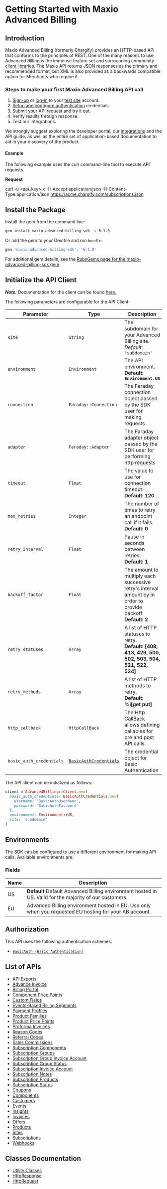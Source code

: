 
# Getting Started with Maxio Advanced Billing

## Introduction

Maxio Advanced Billing (formerly Chargify) provides an HTTP-based API that conforms to the principles of REST.
One of the many reasons to use Advanced Billing is the immense feature set and surrounding community [client libraries](page:development-tools/client-libraries).
The Maxio API returns JSON responses as the primary and recommended format, but XML is also provided as a backwards compatible option for Merchants who require it.

### Steps to make your first Maxio Advanced Billing API call

1. [Sign-up](https://app.chargify.com/signup/maxio-billing-sandbox) or [log-in](https://app.chargify.com/login.html) to your [test site](https://maxio.zendesk.com/hc/en-us/articles/24250712113165-Testing-Overview) account.
2. [Setup and configure authentication](https://maxio.zendesk.com/hc/en-us/articles/24294819360525-API-Keys) credentials.
3. Submit your API request and try it out.
4. Verify results through response.
5. Test our integrations.

We strongly suggest exploring the developer portal, our [integrations](https://www.maxio.com/integrations) and the API guide, as well as the entire set of application-based documentation to aid in your discovery of the product.

#### Example

The following example uses the curl command-line tool to execute API requests.

**Request**

curl -u <api_key>:x -H Accept:application/json -H Content-Type:application/json https://acme.chargify.com/subscriptions.json

## Install the Package

Install the gem from the command line:

```bash
gem install maxio-advanced-billing-sdk -v 6.1.0
```

Or add the gem to your Gemfile and run `bundle`:

```ruby
gem 'maxio-advanced-billing-sdk', '6.1.0'
```

For additional gem details, see the [RubyGems page for the maxio-advanced-billing-sdk gem](https://rubygems.org/gems/maxio-advanced-billing-sdk/versions/6.1.0).

## Initialize the API Client

**_Note:_** Documentation for the client can be found [here.](https://www.github.com/maxio-com/ab-ruby-sdk/tree/6.1.0/doc/client.md)

The following parameters are configurable for the API Client:

| Parameter | Type | Description |
|  --- | --- | --- |
| `site` | `String` | The subdomain for your Advanced Billing site.<br>*Default*: `'subdomain'` |
| `environment` | `Environment` | The API environment. <br> **Default: `Environment.US`** |
| `connection` | `Faraday::Connection` | The Faraday connection object passed by the SDK user for making requests |
| `adapter` | `Faraday::Adapter` | The Faraday adapter object passed by the SDK user for performing http requests |
| `timeout` | `Float` | The value to use for connection timeout. <br> **Default: 120** |
| `max_retries` | `Integer` | The number of times to retry an endpoint call if it fails. <br> **Default: 0** |
| `retry_interval` | `Float` | Pause in seconds between retries. <br> **Default: 1** |
| `backoff_factor` | `Float` | The amount to multiply each successive retry's interval amount by in order to provide backoff. <br> **Default: 2** |
| `retry_statuses` | `Array` | A list of HTTP statuses to retry. <br> **Default: [408, 413, 429, 500, 502, 503, 504, 521, 522, 524]** |
| `retry_methods` | `Array` | A list of HTTP methods to retry. <br> **Default: %i[get put]** |
| `http_callback` | `HttpCallBack` | The Http CallBack allows defining callables for pre and post API calls. |
| `basic_auth_credentials` | [`BasicAuthCredentials`](https://www.github.com/maxio-com/ab-ruby-sdk/tree/6.1.0/doc/auth/basic-authentication.md) | The credential object for Basic Authentication |

The API client can be initialized as follows:

```ruby
client = AdvancedBilling::Client.new(
  basic_auth_credentials: BasicAuthCredentials.new(
    username: 'BasicAuthUserName',
    password: 'BasicAuthPassword'
  ),
  environment: Environment::US,
  site: 'subdomain'
)
```

## Environments

The SDK can be configured to use a different environment for making API calls. Available environments are:

### Fields

| Name | Description |
|  --- | --- |
| US | **Default** Default Advanced Billing environment hosted in US. Valid for the majority of our customers. |
| EU | Advanced Billing environment hosted in EU. Use only when you requested EU hosting for your AB account. |

## Authorization

This API uses the following authentication schemes.

* [`BasicAuth (Basic Authentication)`](https://www.github.com/maxio-com/ab-ruby-sdk/tree/6.1.0/doc/auth/basic-authentication.md)

## List of APIs

* [API Exports](https://www.github.com/maxio-com/ab-ruby-sdk/tree/6.1.0/doc/controllers/api-exports.md)
* [Advance Invoice](https://www.github.com/maxio-com/ab-ruby-sdk/tree/6.1.0/doc/controllers/advance-invoice.md)
* [Billing Portal](https://www.github.com/maxio-com/ab-ruby-sdk/tree/6.1.0/doc/controllers/billing-portal.md)
* [Component Price Points](https://www.github.com/maxio-com/ab-ruby-sdk/tree/6.1.0/doc/controllers/component-price-points.md)
* [Custom Fields](https://www.github.com/maxio-com/ab-ruby-sdk/tree/6.1.0/doc/controllers/custom-fields.md)
* [Events-Based Billing Segments](https://www.github.com/maxio-com/ab-ruby-sdk/tree/6.1.0/doc/controllers/events-based-billing-segments.md)
* [Payment Profiles](https://www.github.com/maxio-com/ab-ruby-sdk/tree/6.1.0/doc/controllers/payment-profiles.md)
* [Product Families](https://www.github.com/maxio-com/ab-ruby-sdk/tree/6.1.0/doc/controllers/product-families.md)
* [Product Price Points](https://www.github.com/maxio-com/ab-ruby-sdk/tree/6.1.0/doc/controllers/product-price-points.md)
* [Proforma Invoices](https://www.github.com/maxio-com/ab-ruby-sdk/tree/6.1.0/doc/controllers/proforma-invoices.md)
* [Reason Codes](https://www.github.com/maxio-com/ab-ruby-sdk/tree/6.1.0/doc/controllers/reason-codes.md)
* [Referral Codes](https://www.github.com/maxio-com/ab-ruby-sdk/tree/6.1.0/doc/controllers/referral-codes.md)
* [Sales Commissions](https://www.github.com/maxio-com/ab-ruby-sdk/tree/6.1.0/doc/controllers/sales-commissions.md)
* [Subscription Components](https://www.github.com/maxio-com/ab-ruby-sdk/tree/6.1.0/doc/controllers/subscription-components.md)
* [Subscription Groups](https://www.github.com/maxio-com/ab-ruby-sdk/tree/6.1.0/doc/controllers/subscription-groups.md)
* [Subscription Group Invoice Account](https://www.github.com/maxio-com/ab-ruby-sdk/tree/6.1.0/doc/controllers/subscription-group-invoice-account.md)
* [Subscription Group Status](https://www.github.com/maxio-com/ab-ruby-sdk/tree/6.1.0/doc/controllers/subscription-group-status.md)
* [Subscription Invoice Account](https://www.github.com/maxio-com/ab-ruby-sdk/tree/6.1.0/doc/controllers/subscription-invoice-account.md)
* [Subscription Notes](https://www.github.com/maxio-com/ab-ruby-sdk/tree/6.1.0/doc/controllers/subscription-notes.md)
* [Subscription Products](https://www.github.com/maxio-com/ab-ruby-sdk/tree/6.1.0/doc/controllers/subscription-products.md)
* [Subscription Status](https://www.github.com/maxio-com/ab-ruby-sdk/tree/6.1.0/doc/controllers/subscription-status.md)
* [Coupons](https://www.github.com/maxio-com/ab-ruby-sdk/tree/6.1.0/doc/controllers/coupons.md)
* [Components](https://www.github.com/maxio-com/ab-ruby-sdk/tree/6.1.0/doc/controllers/components.md)
* [Customers](https://www.github.com/maxio-com/ab-ruby-sdk/tree/6.1.0/doc/controllers/customers.md)
* [Events](https://www.github.com/maxio-com/ab-ruby-sdk/tree/6.1.0/doc/controllers/events.md)
* [Insights](https://www.github.com/maxio-com/ab-ruby-sdk/tree/6.1.0/doc/controllers/insights.md)
* [Invoices](https://www.github.com/maxio-com/ab-ruby-sdk/tree/6.1.0/doc/controllers/invoices.md)
* [Offers](https://www.github.com/maxio-com/ab-ruby-sdk/tree/6.1.0/doc/controllers/offers.md)
* [Products](https://www.github.com/maxio-com/ab-ruby-sdk/tree/6.1.0/doc/controllers/products.md)
* [Sites](https://www.github.com/maxio-com/ab-ruby-sdk/tree/6.1.0/doc/controllers/sites.md)
* [Subscriptions](https://www.github.com/maxio-com/ab-ruby-sdk/tree/6.1.0/doc/controllers/subscriptions.md)
* [Webhooks](https://www.github.com/maxio-com/ab-ruby-sdk/tree/6.1.0/doc/controllers/webhooks.md)

## Classes Documentation

* [Utility Classes](https://www.github.com/maxio-com/ab-ruby-sdk/tree/6.1.0/doc/utility-classes.md)
* [HttpResponse](https://www.github.com/maxio-com/ab-ruby-sdk/tree/6.1.0/doc/http-response.md)
* [HttpRequest](https://www.github.com/maxio-com/ab-ruby-sdk/tree/6.1.0/doc/http-request.md)

